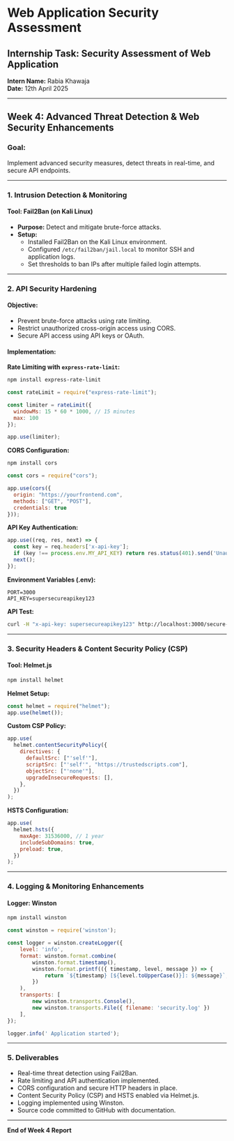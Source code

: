 
# Web Application Security Assessment

## Internship Task: Security Assessment of Web Application

**Intern Name:** Rabia Khawaja  
**Date:** 12th April 2025  

---

## Week 4: Advanced Threat Detection & Web Security Enhancements

### Goal:
Implement advanced security measures, detect threats in real-time, and secure API endpoints.

---

### 1. Intrusion Detection & Monitoring

#### Tool: **Fail2Ban** (on Kali Linux)
- **Purpose:** Detect and mitigate brute-force attacks.
- **Setup:**
  - Installed Fail2Ban on the Kali Linux environment.
  - Configured `/etc/fail2ban/jail.local` to monitor SSH and application logs.
  - Set thresholds to ban IPs after multiple failed login attempts.

---

### 2. API Security Hardening

#### Objective:
- Prevent brute-force attacks using rate limiting.
- Restrict unauthorized cross-origin access using CORS.
- Secure API access using API keys or OAuth.

#### Implementation:

**Rate Limiting with `express-rate-limit`:**
```bash
npm install express-rate-limit
```
```javascript
const rateLimit = require("express-rate-limit");

const limiter = rateLimit({
  windowMs: 15 * 60 * 1000, // 15 minutes
  max: 100
});

app.use(limiter);
```

**CORS Configuration:**
```bash
npm install cors
```
```javascript
const cors = require("cors");

app.use(cors({
  origin: "https://yourfrontend.com",
  methods: ["GET", "POST"],
  credentials: true
}));
```

**API Key Authentication:**
```javascript
app.use((req, res, next) => {
  const key = req.headers['x-api-key'];
  if (key !== process.env.MY_API_KEY) return res.status(401).send('Unauthorized');
  next();
});
```

**Environment Variables (.env):**
```env
PORT=3000
API_KEY=supersecureapikey123
```

**API Test:**
```bash
curl -H "x-api-key: supersecureapikey123" http://localhost:3000/secure-data
```

---

### 3. Security Headers & Content Security Policy (CSP)

#### Tool: **Helmet.js**

```bash
npm install helmet
```

**Helmet Setup:**
```javascript
const helmet = require("helmet");
app.use(helmet());
```

**Custom CSP Policy:**
```javascript
app.use(
  helmet.contentSecurityPolicy({
    directives: {
      defaultSrc: ["'self'"],
      scriptSrc: ["'self'", "https://trustedscripts.com"],
      objectSrc: ["'none'"],
      upgradeInsecureRequests: [],
    },
  })
);
```

**HSTS Configuration:**
```javascript
app.use(
  helmet.hsts({
    maxAge: 31536000, // 1 year
    includeSubDomains: true,
    preload: true,
  })
);
```

---

### 4. Logging & Monitoring Enhancements

#### Logger: **Winston**
```bash
npm install winston
```
```javascript
const winston = require('winston');

const logger = winston.createLogger({
    level: 'info',
    format: winston.format.combine(
        winston.format.timestamp(),
        winston.format.printf(({ timestamp, level, message }) => {
            return `${timestamp} [${level.toUpperCase()}]: ${message}`;
        })
    ),
    transports: [
        new winston.transports.Console(),
        new winston.transports.File({ filename: 'security.log' })
    ],
});

logger.info(' Application started');
```

---

### 5. Deliverables

-  Real-time threat detection using Fail2Ban.
-  Rate limiting and API authentication implemented.
-  CORS configuration and secure HTTP headers in place.
-  Content Security Policy (CSP) and HSTS enabled via Helmet.js.
-  Logging implemented using Winston.
-  Source code committed to GitHub with documentation.

---

**End of Week 4 Report**

